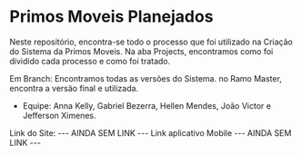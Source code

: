 # Primos Moveis Planejados

 Neste repositório, encontra-se todo o processo que foi utilizado na Criação do Sistema da Primos Moveis. Na aba Projects, encontramos como foi dividido cada processo e como foi tratado. 
 
 Em Branch: Encontramos todas as versões do Sistema. no Ramo Master, encontra a versão final e utilizada. 
 - Equipe: Anna Kelly, Gabriel Bezerra, Hellen Mendes, João Victor e Jefferson Ximenes. 
 
 Link do Site: --- AINDA SEM LINK --- 
 Link aplicativo Mobile --- AINDA SEM LINK --- 
 
